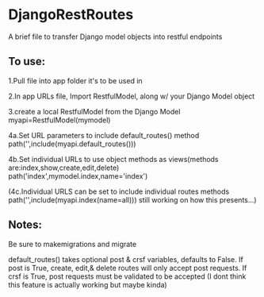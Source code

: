 # DjangoRestRoutes
A brief file to transfer Django model objects into restful endpoints

## To use:
1.Pull file into app folder it's to be used in

2.In app URLs file, Import RestfulModel, along w/ your Django Model object

3.create a local RestfulModel from the Django Model
    myapi=RestfulModel(mymodel)
    
4a.Set URL parameters to include default_routes() method
    path('',include(myapi.default_routes()))
    
4b.Set individual URLs to use object methods as views(methods are:index,show,create,edit,delete)
    path('index',mymodel.index,name='index')

(4c.Individual URLS can be set to include individual routes methods
    path('',include(myapi.index(name=all)))
still working on how this presents...)

## Notes:
Be sure to makemigrations and migrate

default_routes() takes optional post & crsf variables, defaults to False. 
    If post is True, create, edit,& delete routes will only accept post requests. If crsf is True, post requests must be validated to be       accepted (I dont think this feature is actually working but maybe kinda)
